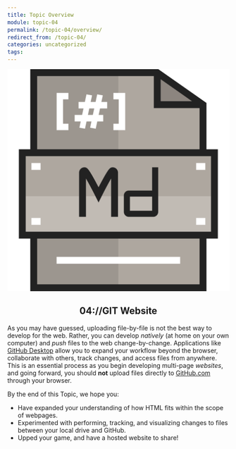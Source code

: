 ```yaml
---
title: Topic Overview
module: topic-04
permalink: /topic-04/overview/
redirect_from: /topic-04/
categories: uncategorized
tags:
---
```


<div class="section-title">
  <img src="../img/assignment-04.svg" alt="" title="Assignment 4: Pages" />
  <h2 style="text-align: center;">04://GIT Website</h2>
</div>


As you may have guessed, uploading file-by-file is not the best way to develop for the web. Rather, you can develop _natively_ (at home on your own computer) and _push_ files to the web change-by-change. Applications like <a href="https://desktop.github.com/" target="_blank">GitHub Desktop</a> allow you to expand your workflow beyond the browser, collaborate with others, track changes, and access files from anywhere. This is an essential process as you begin developing multi-page _websites_, and going forward, you should **not** upload files directly to <a href="https://.github.com/" target="_blank">GitHub.com</a> through your browser.

By the end of this Topic, we hope you:
<ul class="pros-and-cons">
  <li class="icon-pro">Have expanded your understanding of how HTML fits within the scope of webpages.</li>
  <li class="icon-pro">Experimented with performing, tracking, and visualizing changes to files between your local drive and GitHub.</li>
  <li class="icon-pro">Upped your game, and have a hosted website to share!</li>
</ul>
